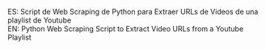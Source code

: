 ES: Script de Web Scraping de Python para Extraer URLs de Videos de una playlist de Youtube  
EN: Python Web Scraping Script to Extract Video URLs from a Youtube Playlist

